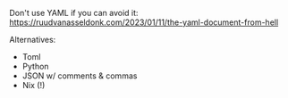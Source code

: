 Don't use YAML if you can avoid it: https://ruudvanasseldonk.com/2023/01/11/the-yaml-document-from-hell

Alternatives:

- Toml
- Python
- JSON w/ comments & commas
- Nix (!)

